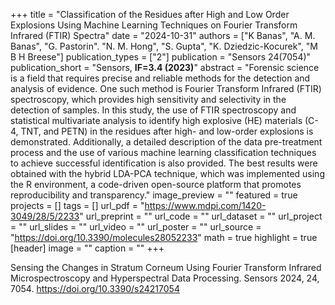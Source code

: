 +++
title = "Classification of the Residues after High and Low Order Explosions Using Machine Learning Techniques on Fourier Transform Infrared (FTIR) Spectra"
date = "2024-10-31"
authors = ["K Banas", "A. M. Banas", "G. Pastorin". "N. M. Hong", "S. Gupta", "K. Dziedzic-Kocurek", "M B H Breese"]
publication_types = ["2"]
publication = "Sensors 24(7054)"
publication_short = "Sensors, **IF=3.4 (2023)**"
abstract = "Forensic science is a field that requires precise and reliable methods for the detection and analysis of evidence. One such method is Fourier Transform Infrared (FTIR) spectroscopy, which provides high sensitivity and selectivity in the detection of samples. In this study, the use of FTIR spectroscopy and statistical multivariate analysis to identify high explosive (HE) materials (C-4, TNT, and PETN) in the residues after high- and low-order explosions is demonstrated. Additionally, a detailed description of the data pre-treatment process and the use of various machine learning classification techniques to achieve successful identification is also provided. The best results were obtained with the hybrid LDA-PCA technique, which was implemented using the R environment, a code-driven open-source platform that promotes reproducibility and transparency."
image_preview = ""
featured = true
projects = []
tags = []
url_pdf = "https://www.mdpi.com/1420-3049/28/5/2233"
url_preprint = ""
url_code = ""
url_dataset = ""
url_project = ""
url_slides = ""
url_video = ""
url_poster = ""
url_source = "https://doi.org/10.3390/molecules28052233"
math = true
highlight = true
[header]
image = ""
caption = ""
+++

Sensing the Changes in Stratum Corneum Using Fourier Transform Infrared Microspectroscopy and Hyperspectral Data Processing. Sensors 2024, 24, 7054. https://doi.org/10.3390/s24217054
